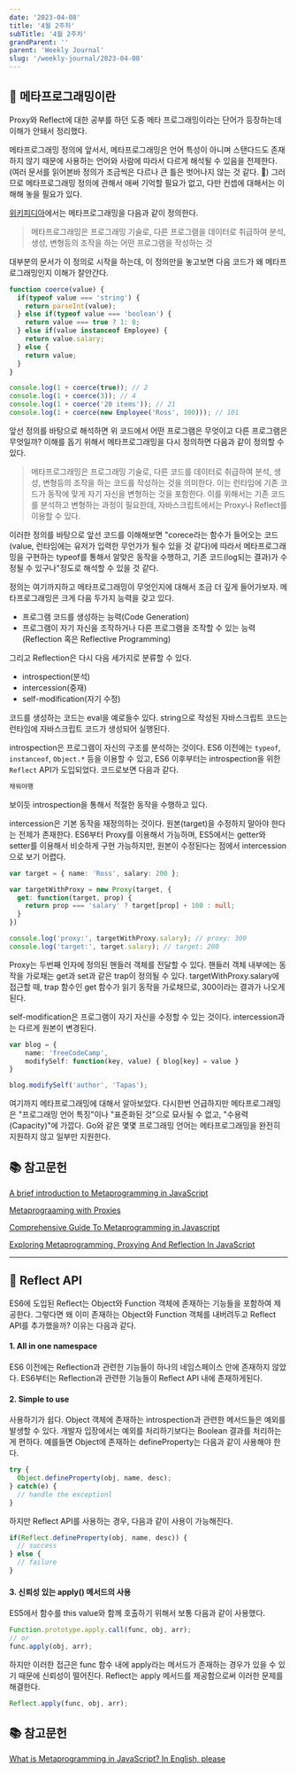 ```yaml
---
date: '2023-04-08'
title: '4월 2주차'
subTitle: '4월 2주차'
grandParent: ''
parent: 'Weekly Journal'
slug: '/weekly-journal/2023-04-08'
---
```


## 📌 메타프로그래밍이란

Proxy와 Reflect에 대한 공부를 하던 도중 메타 프로그래밍이라는 단어가 등장하는데 이해가 안돼서 정리했다.

메타프로그래밍 정의에 앞서서, 메타프로그래밍은 언어 특성이 아니며 스탠다드도 존재하지 않기 때문에 사용하는 언어와 사람에 따라서 다르게 해석될 수 있음을 전제한다. (여러 문서를 읽어본바 정의가 조금씩은 다르나 큰 틀은 벗어나지 않는 것 같다. 🧐) 그러므로 메타프로그래밍 정의에 관해서 애써 기억할 필요가 없고, 다만 컨셉에 대해서는 이해해 놓을 필요가 있다.

[위키피디아](https://en.wikipedia.org/wiki/Metaprogramming)에서는 메타프로그래밍을 다음과 같이 정의한다. 

>메타프로그래밍은 프로그래밍 기술로, 다른 프로그램을 데이터로 취급하여 분석, 생성, 변형등의 조작을 하는 어떤 프로그램을 작성하는 것

대부분의 문서가 이 정의로 시작을 하는데, 이 정의만을 놓고보면 다음 코드가 왜 메타프로그래밍인지 이해가 잘안간다.

```typescript
function coerce(value) {
  if(typeof value === 'string') {
    return parseInt(value);
  } else if(typeof value === 'boolean') {
    return value === true ? 1: 0;
  } else if(value instanceof Employee) {
    return value.salary;
  } else {
    return value;
  }
}

console.log(1 + coerce(true)); // 2 
console.log(1 + coerce(3)); // 4
console.log(1 + coerce('20 items')); // 21
console.log(1 + coerce(new Employee('Ross', 100))); // 101
```

앞선 정의를 바탕으로 해석하면 위 코드에서 어떤 프로그램은 무엇이고 다른 프로그램은 무엇일까? 이해를 돕기 위해서 메타프로그래밍을 다시 정의하면 다음과 같이 정의할 수 있다.

> 메타프로그래밍은 프로그래밍 기술로, 다른 코드를 데이터로 취급하여 분석, 생성, 변형등의 조작을 하는 코드를 작성하는 것을 의미한다. 이는 런타임에 기존 코드가 동작에 맞게 자기 자신을 변형하는 것을 포함한다. 이를 위해서는 기존 코드를 분석하고 변형하는 과정이 필요한데, 자바스크립트에서는 Proxy나 Reflect를 이용할 수 있다.

이러한 정의를 바탕으로 앞선 코드를 이해해보면 "corece라는 함수가 들어오는 코드(value, 런타임에는 유저가 입력한 무언가가 될수 있을 것 같다)에 따라서 메타프로그래밍을 구현하는 typeof를 통해서 알맞은 동작을 수행하고, 기존 코드(log되는 결과)가 수정될 수 있구나"정도로 해석할 수 있을 것 같다.

정의는 여기까지하고 메타프로그래밍이 무엇인지에 대해서 조금 더 깊게 들어가보자. 메타프로그래밍은 크게 다음 두가지 능력을 갖고 있다.

- 프로그램 코드를 생성하는 능력(Code Generation)
- 프로그램이 자기 자신을 조작하거나 다른 프로그램을 조작할 수 있는 능력(Reflection 혹은 Reflective Programming)

그리고 Reflection은 다시 다음 세가지로 분류할 수 있다.

- introspection(분석)
- intercession(중재)
- self-modification(자기 수정)

코드를 생성하는 코드는 eval을 예로들수 있다. string으로 작성된 자바스크립트 코드는 런타임에 자바스크립트 코드가 생성되어 실행된다.

introspection은 프로그램이 자신의 구조를 분석하는 것이다.  ES6 이전에는 `typeof`, `instanceof`, `Object.*` 등을 이용할 수 있고, ES6 이후부터는 introspection을 위한 `Reflect` API가 도입되었다. 코드로보면 다음과 같다.

```typescript
채워야행
```

보이듯 introspection을 통해서 적절한 동작을 수행하고 있다.

intercession은 기본 동작을 재정의하는 것이다. 원본(target)을 수정하지 말아야 한다는 전제가 존재한다. ES6부터 Proxy를 이용해서 가능하며, ES5에서는 getter와 setter를 이용해서 비슷하게 구현 가능하지만, 원본이 수정된다는 점에서 intercession으로 보기 어렵다.

```typescript
var target = { name: 'Ross', salary: 200 };

var targetWithProxy = new Proxy(target, {
  get: function(target, prop) {
    return prop === 'salary' ? target[prop] + 100 : null;
  }
})

console.log('proxy:', targetWithProxy.salary); // proxy: 300
console.log('target:', target.salary); // target: 200
```

Proxy는 두번째 인자에 정의된 핸들러 객체를 전달할 수 있다. 핸들러 객체 내부에는 동작을 가로채는 get과 set과 같은 trap이 정의될 수 있다. targetWithProxy.salary에 접근할 때, trap 함수인 get 함수가 읽기 동작을 가로채므로, 300이라는 결과가 나오게된다.

self-modification은 프로그램이 자기 자신을 수정할 수 있는 것이다. intercession과는 다르게 원본이 변경된다.

```typescript
var blog = {
    name: 'freeCodeCamp',
    modifySelf: function(key, value) { blog[key] = value }
}

blog.modifySelf('author', 'Tapas');
```

여기까지 메타프로그래밍에 대해서 알아보았다. 다시한번 언급하지만 메타프로그래밍은 "프로그래밍 언어 특징"이나 "표준화된 것"으로 묘사될 수 없고, "수용력(Capacity)"에 가깝다. Go와 같은 몇몇 프로그래밍 언어는 메타프로그래밍을 완전히 지원하지 않고 일부만 지원한다.

## 📚 참고문헌

[A brief introduction to Metaprogramming in JavaScript](https://medium.com/jspoint/a-brief-introduction-to-metaprogramming-in-javascript-88d13ed407b5)

[Metaprograaming with Proxies](https://exploringjs.com/deep-js/ch_proxies.html)

[Comprehensive Guide To Metaprogramming in Javascript](https://isamatov.com/metaprogramming-in-javascript/)

[Exploring Metaprogramming, Proxying And Reflection In JavaScript](https://blog.openreplay.com/exploring-metaprogramming-proxying-and-reflection-in-javascript/)

---

## 📌 Reflect API

ES6에 도입된 Reflect는 Object와 Function 객체에 존재하는 기능들을 포함하여 제공한다. 그렇다면 왜 이미 존재하는 Object와 Function 객체를 내버려두고 Reflect API를 추가했을까? 이유는 다음과 같다.

#### 1. All in one namespace
ES6 이전에는 Reflection과 관련한 기능들이 하나의 네임스페이스 안에 존재하지 않았다. ES6부터는 Reflection과 관련한 기능들이 Reflect API 내에 존재하게된다.

#### 2. Simple to use
사용하기가 쉽다. Object 객체에 존재하는 introspection과 관련한 메서드들은 예외를 발생할 수 있다. 개발자 입장에서는 예외를 처리하기보다는 Boolean 결과를 처리하는게 편하다. 예를들면 Object에 존재하는 defineProperty는 다음과 같이 사용해야 한다.

```typescript
try {
  Object.defineProperty(obj, name, desc);
} catch(e) {
  // handle the exceptionl
}
```

하지만 Reflect API를 사용하는 경우, 다음과 같이 사용이 가능해진다.

```typescript
if(Reflect.defineProperty(obj, name, desc)) {
  // success
} else {
  // failure
}
```

#### 3. 신뢰성 있는 apply() 메서드의 사용

ES5에서 함수를 this value와 함께 호출하기 위해서 보통 다음과 같이 사용했다.

```typescript
Function.prototype.apply.call(func, obj, arr);
// or
func.apply(obj, arr);
```

하지만 이러한 접근은 func 함수 내에 apply라는 메서드가 존재하는 경우가 있을 수 있기 때문에 신뢰성이 떨어진다. Reflect는 apply 메서드를 제공함으로써 이러한 문제를 해결한다.

```typescript
Reflect.apply(func, obj, arr);
```

## 📚 참고문헌

[What is Metaprogramming in JavaScript? In English, please](https://www.freecodecamp.org/news/what-is-metaprogramming-in-javascript-in-english-please/)